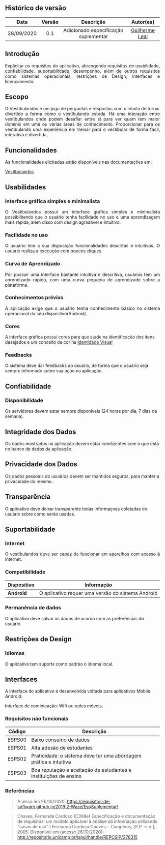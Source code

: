 

## Histórico de versão
| Data | Versão | Descrição | Autor(es) |
| :--: | :----: | :-------: | :-------: |
|28/09/2020| 0.1| Adicionado especificação suplementar |[Guilherme Leal](https://github.com/gleal17)|

## Introdução

<p align="justify">
Explicitar os requisitos do aplicativo, abrangendo requisitos de usabilidade, confiabilidade, suportabilidade, desempenho, além de outros requisitos como sistemas operacionais, restrições de Design, interfaces e licenciamento. </p>

##  Escopo

<p align="justify">O Vestibulandos é um jogo de perguntas e respostas com o intuito de tornar divertido a forma como o vestibulando estuda. Há uma interação entre vestibulandos onde podem desafiar entre si para ver quem tem maior domínio em uma ou várias áreas de conhecimento. Proporcionar para os vestibulando uma experiência em treinar para o vestibular de forma fácil, interativa e divertida.</p>

## Funcionalidades

<p align="justify">As funcionalidades elicitadas estão disponíveis nas documentações em:</p>

[Vestibulandos](https://unbarqdsw.github.io/2020.1_G4_Vestibulandos/) 

## Usabilidades

### Interface gráfica simples e minimalista

<p align="justify">O Vestibulandos possui um interface gráfica simples e minimalista possibilitando que o usuário tenha facilidade no uso e  uma aprendizagem mais rápida, além disso com design agradável e intuitivo.</p>

### Facilidade no uso

<p align="justify">O usuário tem a sua disposição funcionalidades descritas e intuitivas. O usuário realiza a execução com poucos cliques.</p>

### Curva de Aprendizado

<p align="justify">Por possuir uma interface bastante intuitiva e descritiva, usuários tem um aprendizado rápido, com  uma curva pequena de aprendizado sobre a plataforma.</p>

### Conhecimentos prévios

<p align="justify">A aplicação exige que o usuário tenha conhecimento básico no sistema operacional do seu dispositivo(Android).</p>

### Cores

A interface gráfica possui cores para que ajude na identificação dos itens desejados e um conceito de cor na [Identidade Visual](https://unbarqdsw.github.io/2020.1_G4_Vestibulandos/base/iniciativas_extras/id_visual/)

### Feedbacks

O sistema deve dar feedbacks ao usuário, de forma que o usuário seja sempre informado sobre sua ação na aplicação.

##  Confiabilidade

### Disponibilidade

Os servidores devem estar sempre disponíveis (24 horas por dia, 7 dias da semana).

## Integridade dos Dados
Os dados mostrados na aplicação devem estar condizentes com o que está no banco de dados da aplicação.

## Privacidade dos Dados
Os dados pessoais do usuários devem ser mantidos seguros, para manter a privacidade do mesmo.

## Transparência
O aplicativo deve deixar transparente todas informaçoes coletadas do usuário sobre como serão usadas.

## Suportabilidade

### Internet

<p align="justify">O vestibulandos deve ser capaz de funcionar em aparelhos com acesso à internet. </p>

### Compatibilidade

Dispositivo|Informação
--------|------
**Android**|O aplicativo requer uma versão do sistema Android

### Permanência de dados

O aplicativo deve salvar os dados de acordo com as preferências do usuário.

## Restrições de Design

### Idiomas

O aplicativo tem suporte como padrão o idioma local.

##  Interfaces

A interface do aplicativo é desenvolvida voltada para aplicativos Mobile: Android.

Interface de cominicação: Wifi ou redes móveis.


### Requisitos não funcionais

| Código | Descrição |
|--------|-----------|
|ESPS00| Baixo consumo de dados|
|ESPS01| Alta adesão de estudantes|
|ESPS02| Praticidade: o sistema deve ter uma abordagem prática e intuitiva|
|ESPS03| Boa reputação e aceitação de estudantes e instituições de ensino|


### Referências

> Acesso em 26/10/2020:  https://requisitos-de-software.github.io/2019.2-Waze/EspSuplementar/

>Chaves, Fernanda Cardoso
(C398e) Especificação e documentação de requisitos: um modelo
aplicável à análise da infonnação utilizando "casos de uso" I Fernanda Cardoso Chaves-- Campinas, [S.P. :s.n.], 2005.  Disponível em (acesso 26/10/2020): http://repositorio.unicamp.br/jspui/handle/REPOSIP/276315
